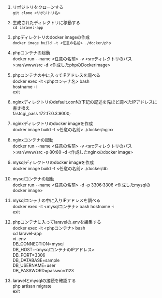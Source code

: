 1. リポジトリをクローンする  
`git clone <リポジトリ名>`  

2. 生成されたディレクトリに移動する  
`cd laravel-app`  

3. phpディレクトリのdocker imageの作成  
`docker image build -t <任意の名前> ./docker/php`  

4. phpコンテナの起動  
    docker run --name <任意の名前> -v <srcディレクトリのパス>:var/www/src -d <作成したphpのDockerimage>  

5. phpコンテナの中に入ってIPアドレスを調べる  
docker exec -it <phpコンテナ名> bash  
hostname -i  
exit  

6. nginxディレクトリのdefault.confの下記の記述を先ほど調べたIPアドレスに書き換え  
fastcgi_pass 172.17.0.3:9000;  

7. nginxディレクトリのdocker imageを作成  
docker image build -t <任意の名前> ./docker/nginx  

8. nginxコンテナの起動  
docker run --name <任意の名前> -v <srcディレクトリのパス>:var/www/src -p 80:80 -d <作成したnginxのdocker image>  

7. mysqlディレクトリのdocker imageを作成  
docker image build -t <任意の名前> ./docker/db  

8. mysqlコンテナの起動  
docker run --name <任意の名前> -d -p 3306:3306 <作成したmysqlのdocker image>  

9. mysqlコンテナの中に入りIPアドレスを調べる  
docker exec -it <mysqlコンテナ> bash
hostname -i  
exit  

10. phpコンテナに入ってlaravelの.envを編集する  
docker exec -it <phpコンテナ> bash  
cd laravel-app  
vi .env  
DB_CONNECTION=mysql  
DB_HOST=<mysqlコンテナのIPアドレス>  
DB_PORT=3306  
DB_DATABASE=sample  
DB_USERNAME=user  
DB_PASSWORD=password123  

11. laravelとmysqlの接続を確認する  
php artisan migrate  
exit  
